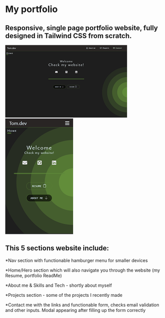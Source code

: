 # My portfolio




## Responsive, single page portfolio website, fully designed in Tailwind CSS from scratch.
<img src="/src/home-large2.png">
<img src="/src/home-mobile.png">

## This 5 sections website include:


*Nav section with functionable hamburger menu for smaller devices 

*Home/Hero section which will also navigate you through the website (my Resume, portfolio ReadMe)

*About me & Skills and Tech - shortly about myself

*Projects section - some of the projects I recently made

*Contact me with the links and functionable form, checks email validation and other inputs. Modal appearing after filling up the form correctly
